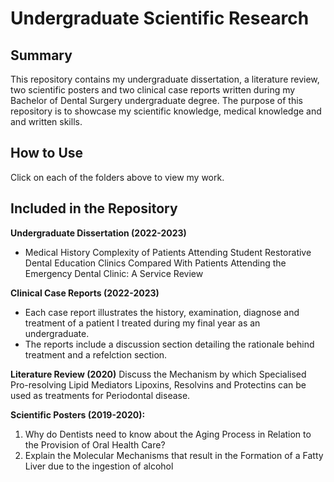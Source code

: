 # Undergraduate Scientific Research

## Summary
This repository contains my undergraduate dissertation, a literature review, two scientific posters and two clinical case reports written during my Bachelor of Dental Surgery undergraduate degree. The purpose of this repository is to showcase my scientific knowledge, medical knowledge and and written skills. 

## How to Use
Click on each of the folders above to view my work.

## Included in the Repository

**Undergraduate Dissertation (2022-2023)**
- Medical History Complexity of Patients Attending Student Restorative Dental Education Clinics Compared With Patients Attending the Emergency Dental Clinic: A Service Review

**Clinical Case Reports (2022-2023)**
- Each case report illustrates the history, examination, diagnose and treatment of a patient I treated during my final year as an undergraduate.
- The reports include a discussion section detailing the rationale behind treatment and a refelction section. 

**Literature Review (2020)**
Discuss the Mechanism by which Specialised Pro-resolving Lipid Mediators Lipoxins, Resolvins and Protectins can be used as treatments for Periodontal disease.

**Scientific Posters (2019-2020):**
1. Why do Dentists need to know about the Aging Process in Relation to the Provision of Oral Health Care?
2. Explain the Molecular Mechanisms that result in the Formation of a Fatty Liver due to the ingestion of alcohol


